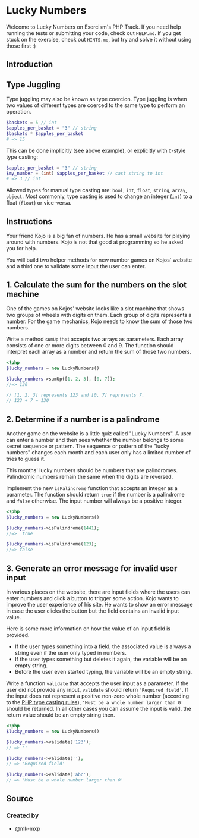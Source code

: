 # Lucky Numbers

Welcome to Lucky Numbers on Exercism's PHP Track.
If you need help running the tests or submitting your code, check out `HELP.md`.
If you get stuck on the exercise, check out `HINTS.md`, but try and solve it without using those first :)

## Introduction

## Type Juggling

Type juggling may also be known as type coercion.
Type juggling is when two values of different types are coerced to the same type to perform an operation.

```php
$baskets = 5 // int
$apples_per_basket = "3" // string
$baskets * $apples_per_basket
# => 15
```

This can be done implicitly (see above example), or explicitly with `C`-style type casting:

```php
$apples_per_basket = "3" // string
$my_number = (int) $apples_per_basket // cast string to int
# => 3 // int
```

Allowed types for manual type casting are: `bool`, `int`, `float`, `string`, `array`, `object`.
Most commonly, type casting is used to change an integer (`int`) to a float (`float`) or vice-versa.

## Instructions

Your friend Kojo is a big fan of numbers.
He has a small website for playing around with numbers.
Kojo is not that good at programming so he asked you for help.

You will build two helper methods for new number games on Kojos' website and a third one to validate some input the user can enter.

## 1. Calculate the sum for the numbers on the slot machine

One of the games on Kojos' website looks like a slot machine that shows two groups of wheels with digits on them.
Each group of digits represents a number.
For the game mechanics, Kojo needs to know the sum of those two numbers.

Write a method `sumUp` that accepts two arrays as parameters.
Each array consists of one or more digits between 0 and 9.
The function should interpret each array as a number and return the sum of those two numbers.

```php
<?php
$lucky_numbers = new LuckyNumbers()

$lucky_numbers->sumUp([1, 2, 3], [0, 7]);
//=> 130

// [1, 2, 3] represents 123 and [0, 7] represents 7.
// 123 + 7 = 130
```

## 2. Determine if a number is a palindrome

Another game on the website is a little quiz called "Lucky Numbers".
A user can enter a number and then sees whether the number belongs to some secret sequence or pattern.
The sequence or pattern of the "lucky numbers" changes each month and each user only has a limited number of tries to guess it.

This months' lucky numbers should be numbers that are palindromes.
Palindromic numbers remain the same when the digits are reversed.

Implement the new `isPalindrome` function that accepts an integer as a parameter.
The function should return `true` if the number is a palindrome and `false` otherwise.
The input number will always be a positive integer.

```php
<?php
$lucky_numbers = new LuckyNumbers()

$lucky_numbers->isPalindrome(1441);
//=>  true

$lucky_numbers->isPalindrome(123);
//=> false
```

## 3. Generate an error message for invalid user input

In various places on the website, there are input fields where the users can enter numbers and click a button to trigger some action.
Kojo wants to improve the user experience of his site.
He wants to show an error message in case the user clicks the button but the field contains an invalid input value.

Here is some more information on how the value of an input field is provided.

- If the user types something into a field, the associated value is always a string even if the user only typed in numbers.
- If the user types something but deletes it again, the variable will be an empty string.
- Before the user even started typing, the variable will be an empty string.

Write a function `validate` that accepts the user input as a parameter.
If the user did not provide any input, `validate` should return `'Required field'`.
If the input does not represent a positive non-zero whole number (according to the [PHP type casting rules][php-type-cast-int]), `'Must be a whole number larger than 0'` should be returned.
In all other cases you can assume the input is valid, the return value should be an empty string then.

```php
<?php
$lucky_numbers = new LuckyNumbers()

$lucky_numbers->validate('123');
// => ''

$lucky_numbers->validate('');
// => 'Required field'

$lucky_numbers->validate('abc');
// => 'Must be a whole number larger than 0'
```

[php-type-cast-int]: https://www.php.net/manual/en/language.types.integer.php#language.types.integer.casting.from-string

## Source

### Created by

- @mk-mxp
